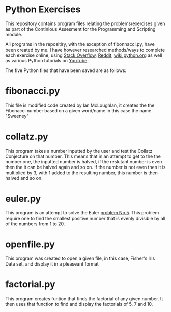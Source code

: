 Python Exercises
==================
This repository contains program files relating the problems/exercises given as part of 
the Continious Assesment for the Programming and Scripting module. 

All programs in the repositiry, with the exception of fibonnacci.py, have been created by me. I have however researched methods/ways to complete each exercise online, using [Stack Overflow](https://stackoverflow.com/), [Reddit](https://www.reddit.com/r/Python/), [wiki.python.org](https://wiki.python.org/moin/) as well as various Python tutorials on [YouTube](youtube.com). 



The five Python files that have been saved are as follows:
  # fibonacci.py   
  This file is modified code created by Ian McLoughlan, it creates the the Fibonacci number based on a given word/name in this case the name "Sweeney"
  # collatz.py
  This program takes a number inputted by the user and test the Collatz Conjecture on that number. This means that in an attempt to get to the the number one, the inputted number is halved, if the reslutant number is even then the it can be halved again and so on. If the number is not even then it is multiplied by 3, with 1 added to the resulting number, this number is then halved and so on. 
  # euler.py
  This program is an attempt to solve the Euler [problem No.5](https://projecteuler.net/problem=5). This problem require one to find the smallest positive number that is evenly divisible by all of the numbers from 1 to 20. 
  # openfile.py
  This program was created to open a given file, in this case, Fisher's Iris Data set, and display it in a pleaseant format 
  # factorial.py
  This program creates funtion that finds the factorial of any given number. It then uses that function to find  and display the factorials of 5, 7 and 10. 
  
